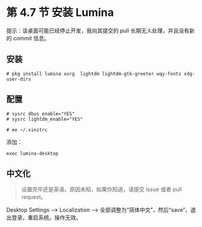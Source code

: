 # 第 4.7 节 安装 Lumina

提示：该桌面可能已经停止开发，我向其提交的 pull 长期无人处理，并且没有新的 commit 信息。

## 安装

```shell-session
# pkg install lumina xorg  lightdm lightdm-gtk-greeter wqy-fonts xdg-user-dirs
```

## 配置

```shell-session
# sysrc dbus_enable="YES"
# sysrc lightdm_enable="YES"
```

```shell-session
# ee ~/.xinitrc
```

添加：

```shell-session
exec lumina-desktop
```

## 中文化

> 设置完毕还是英语。原因未知，如果你知道，请提交 issue 或者 pull request。

Desktop Settings ——> Localization ——> 全部调整为“简体中文”，然后“save”，退出登录，重启系统。操作无效。
